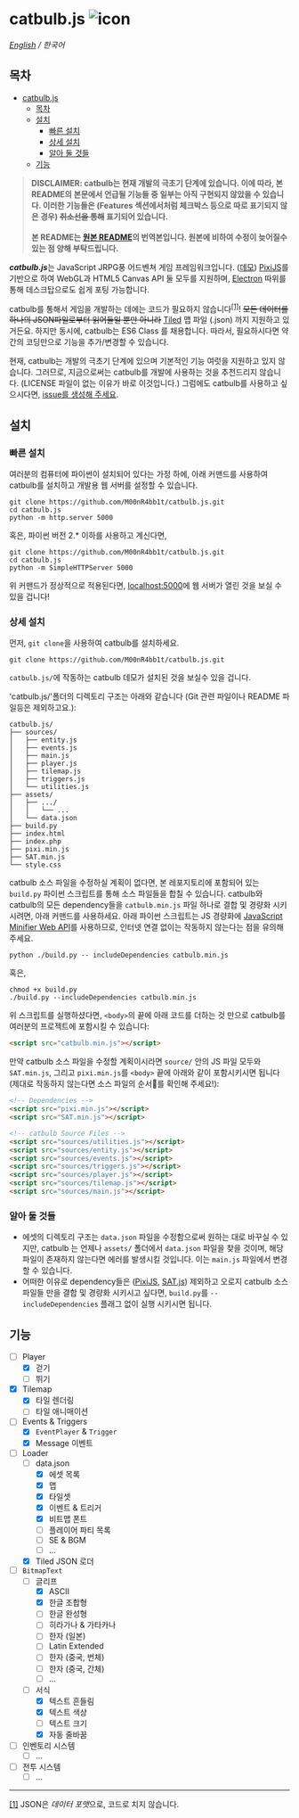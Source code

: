 # catbulb.js ![icon](_favicon.ico)
*[English](https://github.com/M00nR4bb1t/catbulb.js/blob/master/README.md) / 한국어*

## 목차
- [catbulb.js](#catbulbjs-icon)
  - [목차](#%EB%AA%A9%EC%B0%A8)
  - [설치](#%EC%84%A4%EC%B9%98)
    - [빠른 설치](#%EB%B9%A0%EB%A5%B8-%EC%84%A4%EC%B9%98)
    - [상세 설치](#%EC%83%81%EC%84%B8-%EC%84%A4%EC%B9%98)
    - [알아 둘 것들](#%EC%95%8C%EC%95%84-%EB%91%98-%EA%B2%83%EB%93%A4)
  - [기능](#%EA%B8%B0%EB%8A%A5)

>**DISCLAIMER: catbulb는 현재 개발의 극초기 단계에 있습니다. 이에 따라, 본 README의 본문에서 언급될 기능들 중 일부는 아직 구현되지 않았을 수 있습니다. 이러한 기능들은 (Features 섹션에서처럼 체크박스 등으로 따로 표기되지 않은 경우) ~~취소선을 통해~~ 표기되어 있습니다.<br><br>본 README는 [원본 README](https://github.com/M00nR4bb1t/catbulb.js/blob/master/README.md)의 번역본입니다. 원본에 비하여 수정이 늦어질수 있는 점 양해 부탁드립니다.**

***catbulb.js***는 JavaScript JRPG풍 어드벤쳐 게임 프레임워크입니다. ([데모](https://catbulb-demo.herokuapp.com)) [PixiJS](http://pixijs.com)를 기반으로 하여 WebGL과 HTML5 Canvas API 둘 모두를 지원하며, [Electron](https://electronjs.org/) 따위를 통해 데스크탑으로도 쉽게 포팅 가능합니다.

catbulb를 통해서 게임을 개발하는 데에는 코드가 필요하지 않습니다<sup id="a1">[[1]](#footnote1)</sup>! ~~모든 데이터를 하나의 JSON파일로부터 읽어들일 뿐만 아니라~~ [Tiled](https://www.mapeditor.org/) 맵 파일 (.json) 까지 지원하고 있거든요. 하지만 동시에, catbulb는 ES6 Class 를 채용합니다. 따라서, 필요하시다면 약간의 코딩만으로 기능을 추가/변경할 수 있습니다.

현재, catbulb는 개발의 극초기 단계에 있으며 기본적인 기능 여럿을 지원하고 있지 않습니다. 그러므로, 지금으로써는 catbulb를 개발에 사용하는 것을 추천드리지 않습니다. (LICENSE 파일이 없는 이유가 바로 이것입니다.) 그럼에도 catbulb를 사용하고 싶으시다면, [issue를 생성해 주세요](https://github.com/M00nR4bb1t/catbulb.js/issues/new).

## 설치

### 빠른 설치

여러분의 컴퓨터에 파이썬이 설치되어 있다는 가정 하에, 아래 커맨드를 사용하여 catbulb를 설치하고 개발용 웹 서버를 설정할 수 있습니다.

```shell
git clone https://github.com/M00nR4bb1t/catbulb.js.git
cd catbulb.js
python -m http.server 5000
```
혹은, 파이썬 버전 2.* 이하를 사용하고 계신다면,
```shell
git clone https://github.com/M00nR4bb1t/catbulb.js.git
cd catbulb.js
python -m SimpleHTTPServer 5000
```

위 커맨드가 정상적으로 적용된다면, [localhost:5000](http://localhost:5000)에 웹 서버가 열린 것을 보실 수 있을 겁니다!

### 상세 설치

먼저, `git clone`을 사용하여 catbulb를 설치하세요.

```shell
git clone https://github.com/M00nR4bb1t/catbulb.js.git 
```

`catbulb.js/`에 작동하는 catbulb 데모가 설치된 것을 보실수 있을 겁니다.


'catbulb.js/'폴더의 디렉토리 구조는 아래와 같습니다 (Git 관련 파일이나 README 파일등은 제외하고요.):

```
catbulb.js/
├── sources/
│   ├── entity.js
│   ├── events.js
│   ├── main.js
│   ├── player.js
│   ├── tilemap.js
│   ├── triggers.js
│   └── utilities.js
├── assets/
│   ├── .../
│   │   └── ...
│   └── data.json
├── build.py
├── index.html
├── index.php
├── pixi.min.js
├── SAT.min.js
└── style.css
```

catbulb 소스 파일을 수정하실 계획이 없다면, 본 레포지토리에 포함되어 있는 `build.py` 파이썬 스크립트를 통해 소스 파일들을 합칠 수 있습니다. catbulb와 catbulb의 모든 dependency들을 `catbulb.min.js` 파일 하나로 결합 및 경량화 시키시려면, 아래 커맨드를 사용하세요. 아래 파이썬 스크립트는 JS 경량화에 [JavaScript Minifier Web API](https://javascript-minifier.com/)를  사용하므로, 인터넷 연결 없이는 작동하지 않는다는 점을 유의해 주세요.

```shell
python ./build.py -- includeDependencies catbulb.min.js
```
혹은,
```shell
chmod +x build.py
./build.py --includeDependencies catbulb.min.js
```
위 스크립트를 실행하셨다면, `<body>`의 끝에 아래 코드를 더하는 것 만으로 catbulb를 여러분의 프로젝트에 포함시킬 수 있습니다:
```html
<script src="catbulb.min.js"></script>
```

만약 catbulb 소스 파일을 수정할 계획이시라면 `source/` 안의 JS 파일 모두와 `SAT.min.js`, 그리고 `pixi.min.js`를 `<body>` 끝에 아래와 같이 포함시키시면 됩니다 (제대로 작동하지 않는다면 소스 파일의 순서를 확인해 주세요!):

```html
<!-- Dependencies -->
<script src="pixi.min.js"></script>
<script src="SAT.min.js"></script>

<!-- catbulb Source Files -->
<script src="sources/utilities.js"></script>
<script src="sources/entity.js"></script>
<script src="sources/events.js"></script>
<script src="sources/triggers.js"></script>
<script src="sources/player.js"></script>
<script src="sources/tilemap.js"></script>
<script src="sources/main.js"></script>
```

### 알아 둘 것들

* 에셋의 디렉토리 구조는 `data.json` 파일을 수정함으로써 원하는 대로 바꾸실 수 있지만, catbulb 는 언제나 `assets/` 폴더에서 `data.json` 파일을 찾을 것이며, 해당 파일이 존재하지 않는다면 에러를 발생시킬 것입니다. 이는 `main.js` 파일에서 변경할 수 있습니다.
* 어떠한 이유로 dependency들은 ([PixiJS](http://www.pixijs.com), [SAT.js](http://jriecken.github.io/sat-js/)) 제외하고 오로지 catbulb 소스 파일들 만을 결합 및 경량화 시키시고 싶다면, `build.py`를 `--includeDependencies` 플래그 없이 실행 시키시면 됩니다.

## 기능
* [ ] Player
   * [x] 걷기
   * [ ] 뛰기
* [x] Tilemap
   * [x] 타일 렌더링
   * [ ] 타일 애니매이션
* [ ] Events & Triggers
   * [x] `EventPlayer` & `Trigger`
   * [x] Message 이벤트
* [ ] Loader
   * [ ] data.json
      * [x] 에셋 목록
      * [x] 맵
      * [x] 타일셋
      * [x] 이벤트 & 트리거
      * [x] 비트맵 폰트
      * [ ] 플레이어 파티 목록
      * [ ] SE & BGM
      * [ ] ...
   * [x] Tiled JSON 로더
* [ ] `BitmapText`
   * [ ] 글리프
      * [x] ASCII
      * [x] 한글 조합형
      * [ ] 한글 완성형
      * [ ] 히라가나 & 가타카나
      * [ ] 한자 (일본)
      * [ ] Latin Extended
      * [ ] 한자 (중국, 번체)
      * [ ] 한자 (중국, 간체)
      * [ ] ...
   * [ ] 서식
      * [x] 텍스트 흔들림
      * [x] 텍스트 색상
      * [ ] 텍스트 크기
      * [x] 자동 줄바꿈
* [ ] 인벤토리 시스템
   * [ ] ...
* [ ] 전투 시스템
   * [ ] ...

***
<span id="footnote1">[[1]](#a1)</span> JSON은 *데이터 포맷*으로, 코드로 치지 않습니다.